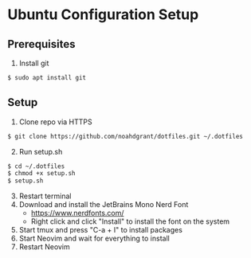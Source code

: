 # Ubuntu Configuration Setup

## Prerequisites
1. Install git

```bash
$ sudo apt install git
```

## Setup
1. Clone repo via HTTPS

```bash
$ git clone https://github.com/noahdgrant/dotfiles.git ~/.dotfiles
```

2. Run setup.sh

```bash
$ cd ~/.dotfiles
$ chmod +x setup.sh
$ setup.sh
```

3. Restart terminal
4. Download and install the JetBrains Mono Nerd Font
    - https://www.nerdfonts.com/
    - Right click and click "Install" to install the font on the system
5. Start tmux and press "C-a + I" to install packages
6. Start Neovim and wait for everything to install
7. Restart Neovim

